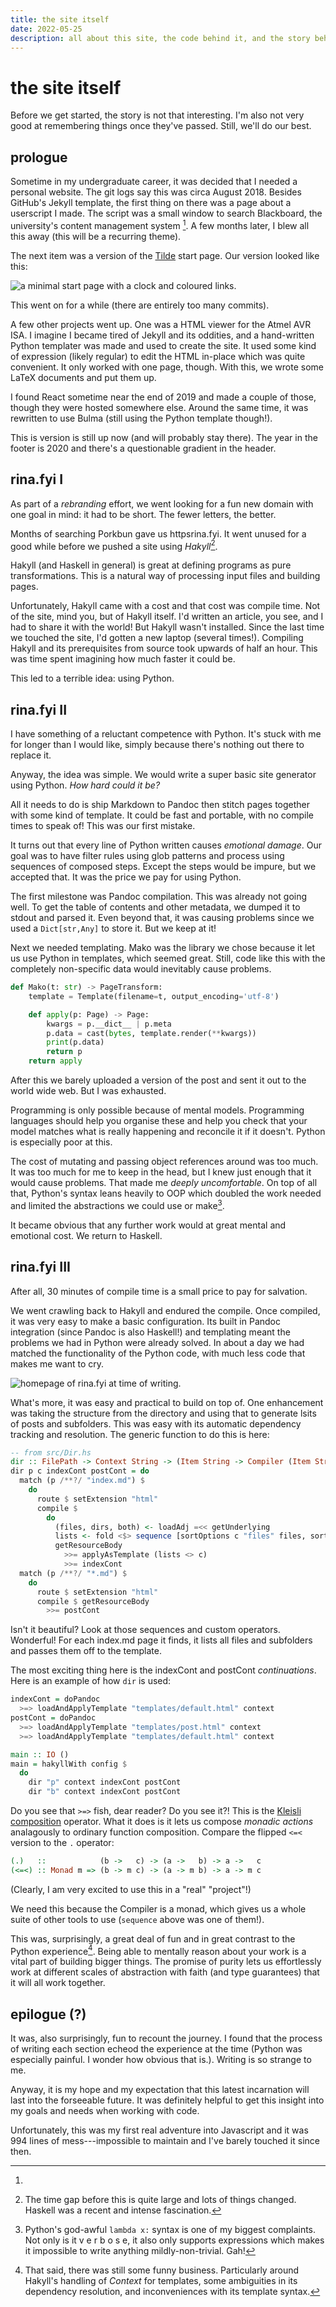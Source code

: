 ```yaml
---
title: the site itself
date: 2022-05-25
description: all about this site, the code behind it, and the story behind both.
---
```


# the site itself

Before we get started, the story is not that interesting. 
I'm also not very good at remembering things once they've passed.
Still, we'll do our best.

## prologue

Sometime in my undergraduate career, it was decided that I needed a personal website.
The git logs say this was circa August 2018. 
Besides GitHub's Jekyll template, the first thing on there was a page about a userscript I made. 
The script was a small window to search Blackboard, the university's content management system [^1].
A few months later, I blew all this away (this will be a recurring theme).

The next item was a version of the [Tilde](https://github.com/xvvvyz/tilde) start page. 
Our version looked like this:

![a minimal start page with a clock and coloured links.](assets/tilde.png)

This went on for a while (there are entirely too many commits).

A few other projects went up. One was a HTML viewer for the Atmel AVR ISA.
I imagine I became tired of Jekyll and its oddities, 
and a hand-written Python templater was made and used to create the site. 
It used some kind of expression (likely regular) to edit the HTML in-place
which was quite convenient. 
It only worked with one page, though. 
With this, we wrote some LaTeX documents and put them up.

I found React sometime near the end of 2019 and made a couple of those, 
though they were hosted somewhere else. 
Around the same time, it was rewritten to use Bulma (still using the Python template though!).

This is version is still up now (and will probably stay there). 
The year in the footer is 2020 and there's a questionable gradient in the header.

## rina.fyi I

As part of a _rebranding_ effort, we went looking for a fun new domain
with one goal in mind: it had to be short. The fewer letters, the better.

Months of searching Porkbun gave us httpsrina.fyi. 
It went unused for a good while before we pushed a site using _Hakyll_[^2].

Hakyll (and Haskell in general) is great at defining programs as pure transformations.
This is a natural way of processing input files and building pages.

Unfortunately, Hakyll came with a cost and that cost was compile time. 
Not of the site, mind you, but of Hakyll itself. 
I'd written an article, you see, and I had to share it with the world!
But Hakyll wasn't installed. Since the last time we touched the site, I'd gotten
a new laptop (several times!).
Compiling Hakyll and its prerequisites from source took upwards of half an hour.
This was time spent imagining how much faster it could be.

This led to a terrible idea: using Python.

## rina.fyi II

I have something of a reluctant competence with Python. 
It's stuck with me for longer than I would like, simply because there's nothing
out there to replace it. 

Anyway, the idea was simple. We would write a super basic site generator using Python. 
_How hard could it be?_

All it needs to do is ship Markdown to Pandoc then stitch pages together with 
some kind of template. It could be fast and portable, with no compile times to
speak of! This was our first mistake.

It turns out that every line of Python written causes _emotional damage_. 
Our goal was to have filter rules using glob patterns and process using sequences
of composed steps. Except the steps would be impure, but we accepted that.
It was the price we pay for using Python.

The first milestone was Pandoc compilation. This was already not going well.
To get the table of contents and other metadata, we dumped it to stdout and parsed it.
Even beyond that, it was causing problems since we used a `Dict[str,Any]` to store it.
But we keep at it!

Next we needed templating. Mako was the library we chose because it let us use 
Python in templates, which seemed great. Still, code like this with the completely
non-specific data would inevitably cause problems.
```python
def Mako(t: str) -> PageTransform:
    template = Template(filename=t, output_encoding='utf-8')

    def apply(p: Page) -> Page:
        kwargs = p.__dict__ | p.meta
        p.data = cast(bytes, template.render(**kwargs))
        print(p.data)
        return p
    return apply 
```

After this we barely uploaded a version of the post and sent it out to the world
wide web. But I was exhausted.

Programming is only possible because of mental models. 
Programming languages should help you organise these and help you check that
your model matches what is really happening and reconcile it if it doesn't.
Python is especially poor at this. 

The cost of mutating and passing object references around was too much. 
It was too much for me to keep in the head, but I knew just enough that
it would cause problems. That made me _deeply uncomfortable_. 
On top of all that, Python's syntax leans heavily to OOP which doubled the work
needed and limited the abstractions we could use or make[^3].

It became obvious that any further work would at great mental and emotional cost.
We return to Haskell.

## rina.fyi III

After all, 30 minutes of compile time is a small price to pay for salvation.

We went crawling back to Hakyll and endured the compile. 
Once compiled, it was very easy to make a basic configuration. 
Its built in Pandoc integration (since Pandoc is also Haskell!) and templating
meant the problems we had in Python were already solved. 
In about a day we had matched the functionality of the Python code, 
with much less code that makes me want to cry.

![homepage of rina.fyi at time of writing.](assets/rina-home.png)


What's more, it was easy and practical to build on top of. 
One enhancement was taking the structure from the directory and using that
to generate lsits of posts and subfolders. 
This was easy with its automatic dependency tracking and resolution. 
The generic function to do this is here:
```haskell
-- from src/Dir.hs
dir :: FilePath -> Context String -> (Item String -> Compiler (Item String)) -> (Item String -> Compiler (Item String)) -> Rules ()
dir p c indexCont postCont = do
  match (p /**?/ "index.md") $ 
    do
      route $ setExtension "html"
      compile $ 
        do
          (files, dirs, both) <- loadAdj =<< getUnderlying
          lists <- fold <$> sequence [sortOptions c "files" files, sortOptions c "dirs" dirs, sortOptions c "both" both]
          getResourceBody 
            >>= applyAsTemplate (lists <> c)
            >>= indexCont
  match (p /**?/ "*.md") $
    do
      route $ setExtension "html"
      compile $ getResourceBody 
        >>= postCont
```
Isn't it beautiful? Look at those sequences and custom operators. Wonderful! 
For each index.md page it finds, it lists all files and subfolders and passes them off to the template.

The most exciting thing here is the indexCont and postCont _continuations_. 
Here is an example of how `dir` is used:
```haskell
indexCont = doPandoc
  >=> loadAndApplyTemplate "templates/default.html" context
postCont = doPandoc
  >=> loadAndApplyTemplate "templates/post.html" context
  >=> loadAndApplyTemplate "templates/default.html" context

main :: IO ()
main = hakyllWith config $
  do
    dir "p" context indexCont postCont
    dir "b" context indexCont postCont
```

Do you see that `>=>` fish, dear reader? Do you see it?! 
This is the [Kleisli composition](https://hackage.haskell.org/package/base-4.16.1.0/docs/Control-Monad.html#v:-62--61--62-)
operator. 
What it does is it lets us compose _monadic actions_ analagously to ordinary function composition.
Compare the flipped `<=<` version to the `.` operator:
```haskell
(.)   ::            (b ->   c) -> (a ->   b) -> a ->   c
(<=<) :: Monad m => (b -> m c) -> (a -> m b) -> a -> m c
```
(Clearly, I am very excited to use this in a "real" "project"!)

We need this because the Compiler is a monad, which gives us a whole suite of other tools to use
(`sequence` above was one of them!).

This was, surprisingly, a great deal of fun and in great contrast to the Python experience[^4]. 
Being able to mentally reason about your work is a vital part of building bigger things.
The promise of purity lets us effortlessly work at different scales of abstraction with
faith (and type guarantees) that it will all work together.

## epilogue (?)

It was, also surprisingly, fun to recount the journey. 
I found that the process of writing each section echeod the experience at the time
(Python was especially painful. I wonder how obvious that is.). 
Writing is so strange to me.

Anyway, it is my hope and my expectation that this latest incarnation will last into
the forseeable future. 
It was definitely helpful to get this insight into my goals and needs when working with code.


<!-- ### epi-epilogue -->

<!-- This was longer than I thought it'd be.  -->
<!-- It probably doesn't need to be so long (the old website is especially uninteresting). -->
<!-- Writing is so strange to me. -->

[^1]: 
Unfortunately, this was my first real adventure into Javascript and it was 994 lines of 
mess---impossible to maintain and I've barely touched it since then.

[^2]: The time gap before this is quite large and lots of things changed.
Haskell was a recent and intense fascination.

[^3]: Python's god-awful `lambda x:` syntax is one of my biggest complaints. 
Not only is it v e r b o s e, it also only supports expressions which makes it impossible
to write anything mildly-non-trivial. Gah!

[^4]: That said, there was still some funny business. Particularly around Hakyll's handling
of _Context_ for templates, some ambiguities in its dependency resolution, and inconveniences
with its template syntax. 